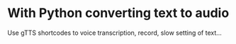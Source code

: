 # With Python converting text to audio
 Use gTTS shortcodes to voice transcription, record, slow setting of text...
